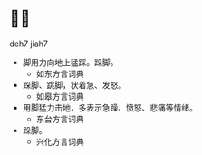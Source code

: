







# 𨁽脚
deh7 jiah7
+ 脚用力向地上猛踩。跺脚。
  * 如东方言词典
+ 跺脚、跳脚，状着急、发怒。
  * 如皋方言词典
+ 用脚猛力击地，多表示急躁、愤怒、悲痛等情绪。
  * 东台方言词典
+ 跺脚。
  * 兴化方言词典

